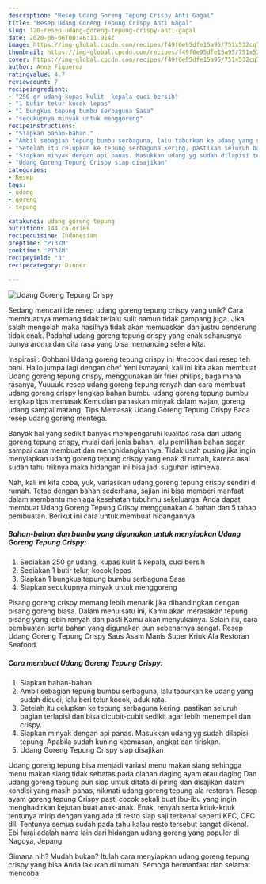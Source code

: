 ```yaml
---
description: "Resep Udang Goreng Tepung Crispy Anti Gagal"
title: "Resep Udang Goreng Tepung Crispy Anti Gagal"
slug: 120-resep-udang-goreng-tepung-crispy-anti-gagal
date: 2020-06-06T00:46:11.914Z
image: https://img-global.cpcdn.com/recipes/f49f6e95dfe15a95/751x532cq70/udang-goreng-tepung-crispy-foto-resep-utama.jpg
thumbnail: https://img-global.cpcdn.com/recipes/f49f6e95dfe15a95/751x532cq70/udang-goreng-tepung-crispy-foto-resep-utama.jpg
cover: https://img-global.cpcdn.com/recipes/f49f6e95dfe15a95/751x532cq70/udang-goreng-tepung-crispy-foto-resep-utama.jpg
author: Anne Figueroa
ratingvalue: 4.7
reviewcount: 7
recipeingredient:
- "250 gr udang kupas kulit  kepala cuci bersih"
- "1 butir telur kocok lepas"
- "1 bungkus tepung bumbu serbaguna Sasa"
- "secukupnya minyak untuk menggoreng"
recipeinstructions:
- "Siapkan bahan-bahan."
- "Ambil sebagian tepung bumbu serbaguna, lalu taburkan ke udang yang sudah dicuci, lalu beri telur kocok, aduk rata."
- "Setelah itu celupkan ke tepung serbaguna kering, pastikan seluruh bagian terlapisi dan bisa dicubit-cubit sedikit agar lebih menempel dan crispy."
- "Siapkan minyak dengan api panas. Masukkan udang yg sudah dilapisi tepung. Apabila sudah kuning keemasan, angkat dan tiriskan."
- "Udang Goreng Tepung Crispy siap disajikan"
categories:
- Resep
tags:
- udang
- goreng
- tepung

katakunci: udang goreng tepung 
nutrition: 144 calories
recipecuisine: Indonesian
preptime: "PT37M"
cooktime: "PT37M"
recipeyield: "3"
recipecategory: Dinner

---
```



![Udang Goreng Tepung Crispy](https://img-global.cpcdn.com/recipes/f49f6e95dfe15a95/751x532cq70/udang-goreng-tepung-crispy-foto-resep-utama.jpg)

Sedang mencari ide resep udang goreng tepung crispy yang unik? Cara membuatnya memang tidak terlalu sulit namun tidak gampang juga. Jika salah mengolah maka hasilnya tidak akan memuaskan dan justru cenderung tidak enak. Padahal udang goreng tepung crispy yang enak seharusnya punya aroma dan cita rasa yang bisa memancing selera kita.

Inspirasi : Oohbani Udang goreng tepung crispy ini #recook dari resep teh bani. Hallo jumpa lagi dengan chef Yeni ismayani, kali ini kita akan membuat Udang goreng tepung crispy, menggunakan air frier philips, bagaimana rasanya, Yuuuuk. resep udang goreng tepung renyah dan cara membuat udang goreng crispy lengkap bahan bumbu udang goreng tepung bumbu lengkap tips memasak Kemudian panaskan minyak dalam wajan, goreng udang sampai matang. Tips Memasak Udang Goreng Tepung Crispy  Baca resep udang goreng mentega.

Banyak hal yang sedikit banyak mempengaruhi kualitas rasa dari udang goreng tepung crispy, mulai dari jenis bahan, lalu pemilihan bahan segar sampai cara membuat dan menghidangkannya. Tidak usah pusing jika ingin menyiapkan udang goreng tepung crispy yang enak di rumah, karena asal sudah tahu triknya maka hidangan ini bisa jadi suguhan istimewa.


Nah, kali ini kita coba, yuk, variasikan udang goreng tepung crispy sendiri di rumah. Tetap dengan bahan sederhana, sajian ini bisa memberi manfaat dalam membantu menjaga kesehatan tubuhmu sekeluarga. Anda dapat membuat Udang Goreng Tepung Crispy menggunakan 4 bahan dan 5 tahap pembuatan. Berikut ini cara untuk membuat hidangannya.

<!--inarticleads1-->

##### Bahan-bahan dan bumbu yang digunakan untuk menyiapkan Udang Goreng Tepung Crispy:

1. Sediakan 250 gr udang, kupas kulit &amp; kepala, cuci bersih
1. Sediakan 1 butir telur, kocok lepas
1. Siapkan 1 bungkus tepung bumbu serbaguna Sasa
1. Siapkan secukupnya minyak untuk menggoreng


Pisang goreng crispy memang lebih menarik jika dibandingkan dengan pisang goreng biasa. Dalam menu satu ini, Kamu akan merasakan tepung pisang yang lebih renyah dan pasti Kamu akan menyukainya. Selain itu, cara pembuatan serta bahan yang digunakan pun sebenarnya sangat. Resep Udang Goreng Tepung Crispy Saus Asam Manis Super Kriuk Ala Restoran Seafood. 

<!--inarticleads2-->

##### Cara membuat Udang Goreng Tepung Crispy:

1. Siapkan bahan-bahan.
1. Ambil sebagian tepung bumbu serbaguna, lalu taburkan ke udang yang sudah dicuci, lalu beri telur kocok, aduk rata.
1. Setelah itu celupkan ke tepung serbaguna kering, pastikan seluruh bagian terlapisi dan bisa dicubit-cubit sedikit agar lebih menempel dan crispy.
1. Siapkan minyak dengan api panas. Masukkan udang yg sudah dilapisi tepung. Apabila sudah kuning keemasan, angkat dan tiriskan.
1. Udang Goreng Tepung Crispy siap disajikan


Udang goreng tepung bisa menjadi variasi menu makan siang sehingga menu makan siang tidak sebatas pada olahan daging ayam atau daging Dan udang goreng tepung pun siap untuk ditata di piring dan disajikan dalam kondisi yang masih panas, nikmati udang goreng tepung ala restoran. Resep ayam goreng tepung Crispy pasti cocok sekali buat ibu-ibu yang ingin menghadirkan kejutan buat anak-anak. Enak, renyah serta kriuk-kriuk tentunya mirip dengan yang ada di resto siap saji terkenal seperti KFC, CFC dll. Tentunya semua sudah pada tahu kalau resto tersebut sangat dikenal. Ebi furai adalah nama lain dari hidangan udang goreng yang populer di Nagoya, Jepang. 

Gimana nih? Mudah bukan? Itulah cara menyiapkan udang goreng tepung crispy yang bisa Anda lakukan di rumah. Semoga bermanfaat dan selamat mencoba!
